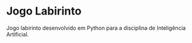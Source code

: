 # Jogo Labirinto

Jogo labirinto desenvolvido em Python para a disciplina de Inteligência Artificial.


